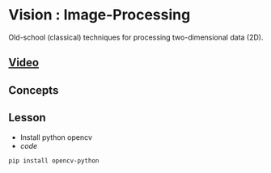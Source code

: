 # Vision : Image-Processing
Old-school (classical) techniques for processing two-dimensional data (2D).

## [Video]()

## Concepts

## Lesson

- Install python opencv
- *code*
```bash
pip install opencv-python
```